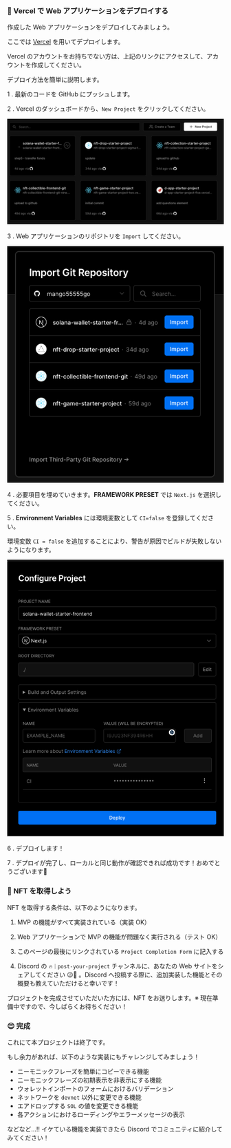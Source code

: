 ### 🚀 Vercel で Web アプリケーションをデプロイする

作成した Web アプリケーションをデプロイしてみましょう。

ここでは [Vercel](https://Vercel.com) を用いてデプロイします。

Vercel のアカウントをお持ちでない方は、上記のリンクにアクセスして、アカウントを作成してください。

デプロイ方法を簡単に説明します。

1 \. 最新のコードを GitHub にプッシュします。

2 \. Vercel のダッシュボードから、`New Project` をクリックしてください。

![](/public/images/8-Solana-Wallet/3_3_1.png)

3 \. Web アプリケーションのリポジトリを `Import` してください。

![](/public/images/8-Solana-Wallet/3_3_2.png)

4 \. 必要項目を埋めていきます。**FRAMEWORK PRESET** では `Next.js` を選択してください。

5 \. **Environment Variables** には環境変数として `CI=false` を登録してください。

環境変数 `CI = false` を追加することにより、警告が原因でビルドが失敗しないようになります。

![](/public/images/8-Solana-Wallet/3_3_3.png)

6 \. デプロイします！

7 \. デプロイが完了し、ローカルと同じ動作が確認できれば成功です！おめでとうございます🥭

### 🎫 NFT を取得しよう

NFT を取得する条件は、以下のようになります。

1. MVP の機能がすべて実装されている（実装 OK）

2. Web アプリケーションで MVP の機能が問題なく実行される（テスト OK）

3. このページの最後にリンクされている `Project Completion Form` に記入する

4. Discord の `🔥｜post-your-project` チャンネルに、あなたの Web サイトをシェアしてください 😉🎉 。Discord へ投稿する際に、追加実装した機能とその概要も教えていただけると幸いです！

プロジェクトを完成させていただいた方には、NFT をお送りします。※ 現在準備中ですので、今しばらくお待ちください！

### 😍 完成

これにて本プロジェクトは終了です。

もし余力があれば、以下のような実装にもチャレンジしてみましょう！

- ニーモニックフレーズを簡単にコピーできる機能
- ニーモニックフレーズの初期表示を非表示にする機能
- ウォレットインポートのフォームにおけるバリデーション
- ネットワークを `devnet` 以外に変更できる機能
- エアドロップする `SOL` の値を変更できる機能
- 各アクションにおけるローディングやエラーメッセージの表示

などなど...!! イケている機能を実装できたら Discord でコミュニティに紹介してみてください！
